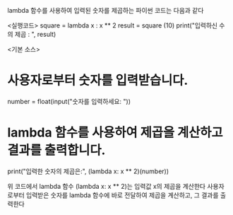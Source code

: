 lambda 함수를 사용하여 입력된 숫자를 제곱하는 파이썬 코드는 다음과 같다

<실행코드>
square = lambda x : x ** 2
result = square (10)
print("입력하신 수의 제곱 : ", result)

<기본 소스>
# 사용자로부터 숫자를 입력받습니다.
number = float(input("숫자를 입력하세요: "))

# lambda 함수를 사용하여 제곱을 계산하고 결과를 출력합니다.
print("입력한 숫자의 제곱은:", (lambda x: x ** 2)(number))

위 코드에서 lambda 함수 (lambda x: x ** 2)는 입력값 x의 제곱을 계산한다 
사용자로부터 입력받은 숫자를 lambda 함수에 바로 전달하여 제곱을 계산하고, 그 결과를 출력한다
